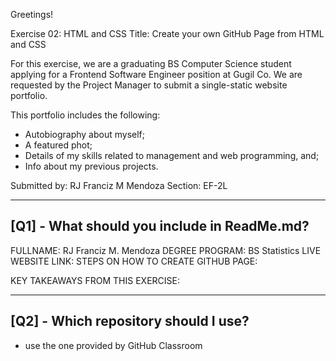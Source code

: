 Greetings!

Exercise 02: HTML and CSS
Title: Create your own GitHub Page from HTML and CSS

For this exercise, we are a graduating BS Computer Science student
applying for a Frontend Software Engineer position at Gugil Co.
We are requested by the Project Manager to submit a single-static website portfolio.

This portfolio includes the following:
- Autobiography about myself;
- A featured phot;
- Details of my skills related to management and web programming, and;
- Info about my previous projects.

Submitted by: RJ Franciz M Mendoza
Section: EF-2L

---------------------------------------------------
[Q1] - What should you include in ReadMe.md?
---------------------------------------------------
FULLNAME: RJ Franciz M. Mendoza
DEGREE PROGRAM: BS Statistics
LIVE WEBSITE LINK: 
STEPS ON HOW TO CREATE GITHUB PAGE:

KEY TAKEAWAYS FROM THIS EXERCISE:

---------------------------------------------------
[Q2] - Which repository should I use?
---------------------------------------------------
- use the one provided by GitHub Classroom